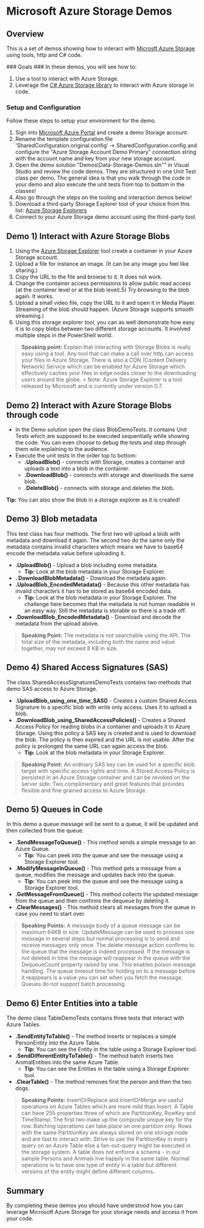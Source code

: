 # Microsoft Azure Storage Demos #

<a name="Overview"></a>
## Overview ##
This is a set of demos showing how to interact with [Microsft Azure Storage](http://azure.microsoft.com/en-us/documentation/services/storage/) using tools, http and C# code.

<a id="goals" />
### Goals ###
In these demos, you will see how to:

1. Use a tool to interact with Azure Storage.
2. Leverage the [C# Azure Storage library](https://www.nuget.org/packages/WindowsAzure.Storage) to interact with Azure storage in code.

<a name="setup"></a>
### Setup and Configuration ###
Follow these steps to setup your environment for the demo.

1. Sign into [Microsoft Azure Portal](http://portal.azure.com) and create a demo Storage account.
2. Rename the template configuration file 'SharedConfiguration.original.config' -> SharedConfiguration.config and configure the "Azure Storage Account Demo Primary" connection string with the account name and key from your new storage account.
3. Open the demo solution "Demos\Data-Storage-Demos.sln"" in Visual Studio and review the code demos. They are structured in one Unit Test class per demo. The general idea is that you walk through the code in your demo and also execute the unit tests from top to bottom in the classes!
4. Also go through the steps on the tooling and interaction demos below!
5. Download a third-party Storage Explorer tool of your choice from this list: [Azure Storage Explorers](https://azure.microsoft.com/en-us/documentation/articles/storage-explorers/)
6. Connect to your Azure Storage demo account using the third-party tool.

<a name="Demo1"></a>
## Demo 1) Interact with Azure Storage Blobs ##

1. Using the [Azure Storage Explorer](http://storageexplorer.com/) tool create a container in your Azure Storage account.
2. Upload a file for instance an image. (It can be any image you feel like sharing.)
3. Copy the URL to the file and browse to it. It does not work.
4. Change the container access permissions to allow public read access (at the container level or at the blob level).5) Try browsing to the blob again. It works.
5. Upload a small video file, copy the URL to it and open it in Media Player. Streaming of the blob should happen. (Azure Storage supports smooth streaming.)
6. Using this storage explorer tool, you can as well demonstrate how easy it is to copy blobs between two different storage accounts. It involved multiple steps in the PowerShell world.

> **Speaking point:** Explain that interacting with Storage Blobs is really easy using a tool. Any tool that can make a call over http can access your files in Azure Storage. There is also a CDN (Content Delivery Network) Service which can be enabled for Azure Storage which effectively caches your files in edge nodes closer to the downloading users around the globe. 
	> Note: Azure Storage Explorer is a tool released by Microsoft and is currently under version 0.7.

<a name="Demo2"></a>
## Demo 2) Interact with Azure Storage Blobs through code ##

* In the Demo solution open the class BlobDemoTests. It contains Unit Tests which are supposed to be executed sequentially while showing the code. You can even choose to debug the tests and step through them wile explaining to the audience.
* Execute the unit tests in the order top to bottom: 
    * **.UploadBlob()** - connects with Storage, creates a container and uploads a text into a blob in the container.
    * **.DownloadBlob()** - connects with storage and downloads the same blob.
    * **.DeleteBlob()** - connects with storage and deletes the blob.

**Tip:** You can also show the blob in a storage explorer as it is created!

<a name="Demo3"></a>
## Demo 3) Blob metadata ##

This test class has four methods. The first two will upload a blob with metadata and download it again. The second two do the same only the metadata contains invalid characters which means we have to base64 encode the metadata value before uploading it.

* **.UploadBlob()** - Upload a blob including some metadata.
    * **Tip:** Look at the blob metadata in your Storage Explorer.
* **. DownloadBlobMetadata()** - Download the metadata again.
* **.UploadBlob_EncodedMetadata()** - Because this other metadata has invalid characters it has to be stored as base64 encoded data.
    * **Tip:** Look at the blob metadata in your Storage Explorer. The challenge here becomes that the metadata is not human readable in an easy way. Still the metadata is storable so there is a trade off.
* **.DownloadBlob_EncodedMetadata()** - Download and decode the metadata from the upload above.

> **Speaking Point:** The metadata is not searchable using the API. The total size of the metadata, including both the name and value together, may not exceed 8 KB in size.

<a name="Demo4"></a>
## Demo 4) Shared Access Signatures (SAS) ##

The class SharedAccessSignaturesDemoTests contains two methods that demo SAS access to Azure Storage.

* **.UploadBlob_using_one_time_SAS()** - Creates a custom Shared Access Signature to a specific blob with write only access. Uses it to upload a blob.
* **.DownloadBlob_using_SharedAccessPolicies()** - Creates a Shared Access Policy for reading blobs in a container and uploads it to Azure Storage. Using this policy a SAS key is created and is used to download the blob. The policy is then expired and the URL is not usable. After the policy is prolonged the same URL can again access the blob.
    * **Tip:** Look at the blob metadata in your Storage Explorer.

> **Speaking Point:** An ordinary SAS key can be used for a specific blob target with specific access rights and time. A Stored Access Policy is persisted in an Azure Storage container and can be revoked on the server side. Two complimentary and great features that provides flexible and fine grained access to 
Azure Storage.

<a name="Demo5"></a>
## Demo 5) Queues in Code ##

In this demo a queue message will be sent to a queue, it will be updated and then collected from the queue.

* **.SendMessageToQueue()** - This method sends a simple message to an Azure Queue.
    * **Tip:** You can peek into the queue and see the message using a Storage Explorer tool.
* **.ModifyMessageInQueue()** - This method gets a message from a queue, modifies the message and updates back into the queue.
    * **Tip:** You can peek into the queue and see the message using a Storage Explorer tool.
* **.GetMessageFromQueue()** - This method collects the updated message from the queue and then confirms the dequeue by deleting it.
* **.ClearMessages()** - This method clears all messages from the queue in case you need to start over.

> **Speaking Points:** A message body of a queue message can be maximum 64KB in size. UpdateMessage can be used to process one message in several steps but normal processing is to send and receive messages only once. The delete message action confirms to the queue that the message is indeed processed. If the message is not deleted in time the message will reappear in the queue with the DequeueCount property raised by one. This enables poison message handling. The queue timeout time for holding on to a message before it reappears is a value you can set when you fetch the message. Queues do not support batch processing.

<a name="Demo6"></a>
## Demo 6) Enter Entities into a table ##

The demo class TableDemoTests contains three tests that interact with Azure Tables.

* **.SendEntityToTable()** - The method inserts or replaces a simple PersonEntity into the Azure Table.
    * **Tip:** You can see the Entity in the table using a Storage Explorer tool.
* **.SendDifferentEntityToTable()** - The method batch inserts two AnimalEntities into the same Azure Table.
    * **Tip:** You can see the Entities in the table using a Storage Explorer tool.
* **.ClearTable()** - The method removes first the person and then the two dogs.

> **Speaking Points:** InsertOrReplace and InsertOrMerge are useful operations on Azure Tables which are more mild than Insert. A Table can have 255 properties three of which are PartitionKey, RowKey and TimeStamp. The first two make up the composite unique key for the row. Batching operations can take place on one partition only. Rows with the same PartitionKey are always stored on one storage node and are fast to interact with. Strive to use the PartitionKey in every query on an Azure Table else a fan-out-query might be executed in the storage system. A table does not enforce a schema - in our sample Persons and Animals live happily in the same table. Normal operations is to have one type of entity in a table but different versions of the entity might define different columns.

<a name="summary"></a>
## Summary ##

By completing these demos you should have understood how you can leverage Microsoft Azure Storage for your storage needs and access it from your code.
